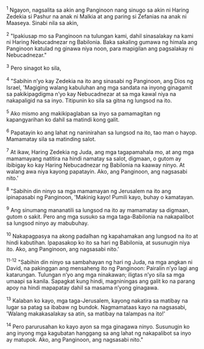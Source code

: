 <sup>1</sup>
Ngayon, nagsalita sa akin ang Panginoon nang sinugo sa akin ni Haring Zedekia si Pashur na anak ni Malkia at ang paring si Zefanias na anak ni Maaseya. Sinabi nila sa akin, 

<sup>2</sup>
"Ipakiusap mo sa Panginoon na tulungan kami, dahil sinasalakay na kami ni Haring Nebucadnezar ng Babilonia. Baka sakaling gumawa ng himala ang Panginoon katulad ng ginawa niya noon, para mapigilan ang pagsalakay ni Nebucadnezar." 

<sup>3</sup>
Pero sinagot ko sila, 

<sup>4</sup>
"Sabihin nʼyo kay Zedekia na ito ang sinasabi ng Panginoon, ang Dios ng Israel, 'Magiging walang kabuluhan ang mga sandata na inyong ginagamit sa pakikipagdigma nʼyo kay Nebucadnezar at sa mga kawal niya na nakapaligid na sa inyo. Titipunin ko sila sa gitna ng lungsod na ito. 

<sup>5</sup>
Ako mismo ang makikipaglaban sa inyo sa pamamagitan ng kapangyarihan ko dahil sa matindi kong galit. 

<sup>6</sup>
Papatayin ko ang lahat ng naninirahan sa lungsod na ito, tao man o hayop. Mamamatay sila sa matinding salot. 

<sup>7</sup>
At ikaw, Haring Zedekia ng Juda, ang mga tagapamahala mo, at ang mga mamamayang natitira na hindi namatay sa salot, digmaan, o gutom ay ibibigay ko kay Haring Nebucadnezar ng Babilonia na kaaway ninyo. At walang awa niya kayong papatayin. Ako, ang Panginoon, ang nagsasabi nito.' 

<sup>8</sup>
"Sabihin din ninyo sa mga mamamayan ng Jerusalem na ito ang ipinapasabi ng Panginoon, 'Makinig kayo! Pumili kayo, buhay o kamatayan. 

<sup>9</sup>
Ang sinumang mananatili sa lungsod na ito ay mamamatay sa digmaan, gutom o sakit. Pero ang mga susuko sa mga taga-Babilonia na nakapalibot sa lungsod ninyo ay mabubuhay. 

<sup>10</sup>
Nakapagpasya na akong padalhan ng kapahamakan ang lungsod na ito at hindi kabutihan. Ipapasakop ko ito sa hari ng Babilonia, at susunugin niya ito. Ako, ang Panginoon, ang nagsasabi nito.'

<sup>11-12</sup>
"Sabihin din ninyo sa sambahayan ng hari ng Juda, na mga angkan ni David, na pakinggan ang mensaheng ito ng Panginoon: Pairalin nʼyo lagi ang katarungan. Tulungan nʼyo ang mga ninakawan; iligtas nʼyo sila sa mga umaapi sa kanila. Sapagkat kung hindi, magniningas ang galit ko na parang apoy na hindi mapapatay dahil sa masama nʼyong ginagawa. 

<sup>13</sup>
Kalaban ko kayo, mga taga-Jerusalem, kayong nakatira sa matibay na lugar sa patag sa ibabaw ng bundok. Nagmamataas kayo na nagsasabi, 'Walang makakasalakay sa atin, sa matibay na talampas na ito!' 

<sup>14</sup>
Pero parurusahan ko kayo ayon sa mga ginagawa ninyo. Susunugin ko ang inyong mga kagubatan hanggang sa ang lahat ng nakapalibot sa inyo ay matupok. Ako, ang Panginoon, ang nagsasabi nito."